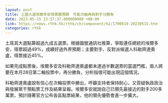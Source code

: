 ```yaml
---
layout: post
title: 土國大選埃爾多安得票勝預期　可能次輪再與對手分勝負
date: 2023-05-15 13:57:37.000000000 +08:00
link: https://news.rthk.hk/rthk/ch/component/k2/1700619-20230515.htm
categories: rthk
---
```


土耳其大選點算超過九成五選票。根據國營通訊社推算，爭取連任總統的埃爾多安，得票超過49%，成績好過外界預期；主要對手、反對派候選人科勒齊達奧盧，得票接近45%。

如果完成點票後，埃爾多安及科勒齊達奧盧都未達過半數選票的當選門檻，兩人將要在本月28日第二輪投票中，再分勝負，分析指很可能出現這個情況。

科勒齊達奧盧說有信心在次輪投票中勝出，呼籲支持者保持耐心，又質疑執政政治與發展黨干預點票工作及結果呈報。埃爾多安就說自己已領先最接近的對手200多萬票，預計隨著官方公布各區點票結果，他的領先優勢會進一步擴大。
